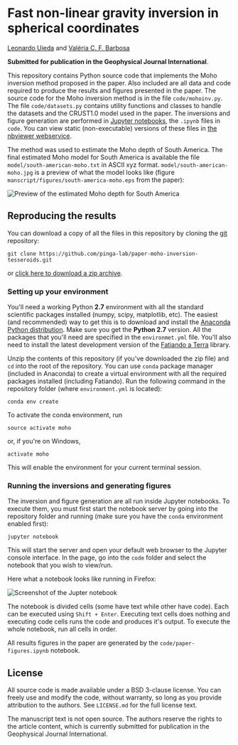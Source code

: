 # Fast non-linear gravity inversion in spherical coordinates

[Leonardo Uieda](http://www.leouieda.com)
and
[Valéria C. F. Barbosa](http://lattes.cnpq.br/0391036221142471)

**Submitted for publication in the Geophysical Journal International**.

This repository contains Python source code that implements the Moho inversion
method proposed in the paper.  Also included are all data and code required to
produce the results and figures presented in the paper.  The source code for
the Moho inversion method is in the file `code/mohoinv.py`.  The file
`code/datasets.py`  contains utility functions and classes to handle the
datasets and the CRUST1.0 model used in the paper.  The inversions and figure
generation are performed in [Jupyter notebooks](http://jupyter.org/), the
`.ipynb` files in `code`.  You can view static (non-executable) versions of
these files in [the nbviewer webservice](http://nbviewer.jupyter.org/github/pinga-lab/paper-moho-inversion-tesseroids/tree/master/code/).

The method was used to estimate the Moho depth of South America.  The final
estimated Moho model for South America is available the file
`model/south-american-moho.txt` in ASCII xyz format.
`model/south-american-moho.jpg` is a preview of what the model looks like
(figure `manscript/figures/south-america-moho.eps` from the paper):

![Preview of the estimated Moho depth for South America](https://raw.githubusercontent.com/pinga-lab/paper-moho-inversion-tesseroids/master/model/south-american-moho.jpg?token=AARtIt4v4DyB2aGd81JkbfVlM7sbFqq5ks5W_ClzwA%3D%3D)


## Reproducing the results

You can download a copy of all the files in this repository by cloning the
[git](https://git-scm.com/) repository:

    git clone https://github.com/pinga-lab/paper-moho-inversion-tesseroids.git

or [click here to download a zip archive](https://github.com/pinga-lab/paper-moho-inversion-tesseroids/archive/master.zip).

### Setting up your environment

You'll need a working Python **2.7** environment with all the standard
scientific packages installed (numpy, scipy, matplotlib, etc).  The easiest
(and recommended) way to get this is to download and install the
[Anaconda Python distribution](http://continuum.io/downloads#all).
Make sure you get the **Python 2.7** version.  All the packages that you'll
need are specified in the `environmet.yml` file.  You'll also need to install
the latest development version of the
[Fatiando a Terra](http://www.fatiando.org/) library.

Unzip the contents of this repository (if you've downloaded the zip file) and
`cd` into the root of the repository.  You can use `conda` package manager
(included in Anaconda) to create a virtual environment with all the required
packages installed (including Fatiando). Run the following command in the
repository folder (where `environment.yml` is located):

    conda env create

To activate the conda environment, run

    source activate moho

or, if you're on Windows,

    activate moho

This will enable the environment for your current terminal session.

### Running the inversions and generating figures

The inversion and figure generation are all run inside Jupyter notebooks.  To
execute them, you must first start the notebook server by going into the
repository folder and running (make sure you have the `conda` environment
enabled first):

    jupyter notebook

This will start the server and open your default web browser to the Jupyter
console interface.  In the page, go into the `code` folder and select the
notebook that you wish to view/run.

Here what a notebook looks like running in Firefox:

![Screenshot of the Jupter notebook](https://raw.githubusercontent.com/pinga-lab/paper-moho-inversion-tesseroids/master/screenshot-jupyter-notebook.png?token=AARtIq6LujCeiRLJLIjqQyqAGnV3KS0aks5W_CY1wA%3D%3D)

The notebook is divided cells (some have text while other have code).  Each can
be executed using `Shift + Enter`. Executing text cells does nothing and
executing code cells runs the code and produces it's output.  To execute the
whole notebook, run all cells in order.

All results figures in the paper are generated by the
`code/paper-figures.ipynb` notebook.

## License

All source code is made available under a BSD 3-clause license.  You can freely
use and modify the code, without warranty, so long as you provide attribution
to the authors.  See `LICENSE.md` for the full license text.

The manuscript text is not open source. The authors reserve the rights to the
article content, which is currently submitted for publication in the
Geophysical Journal International.
